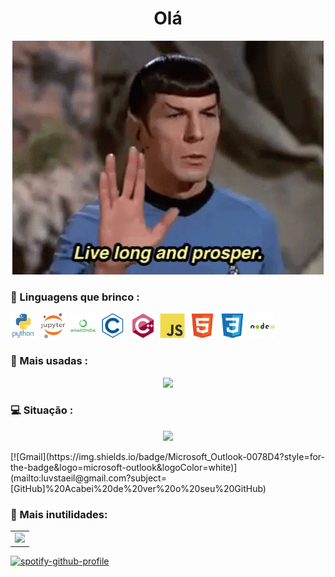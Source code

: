 <h1 align="center"> Olá </h1>

<p align="center">
  <img src="fun/spock-star-trek.gif" /> 
</p>


### :robot: Linguagens que brinco :
  <img src="https://github.com/devicons/devicon/blob/master/icons/python/python-original-wordmark.svg" title="Python" alt="Python" width="40" height="40"/>&nbsp;
  <img src="https://github.com/devicons/devicon/blob/master/icons/jupyter/jupyter-original-wordmark.svg" title="Jupyter" alt="Jupyter" width="40" height="40"/>&nbsp;
  <img src="https://github.com/devicons/devicon/blob/master/icons/anaconda/anaconda-original-wordmark.svg" title="Anaconda" alt="Anaconda" width="40" height="40"/>&nbsp;
  <img src="https://github.com/devicons/devicon/blob/master/icons/c/c-line.svg" title="C" alt="C" width="40" height="40"/>&nbsp;
  <img src="https://github.com/devicons/devicon/blob/master/icons/cplusplus/cplusplus-original.svg" title="Cpp" alt="Cpp" width="40" height="40"/>&nbsp;
  <img src="https://github.com/devicons/devicon/blob/master/icons/javascript/javascript-original.svg" title="JavaScript" alt="JavaScript" width="40" height="40"/>&nbsp;
  <img src="https://github.com/devicons/devicon/blob/master/icons/html5/html5-original.svg" title="HTML" alt="HTML" width="40" height="40"/>&nbsp;
  <img src="https://github.com/devicons/devicon/blob/master/icons/css3/css3-original.svg" title="CSS" alt="CSS" width="40" height="40"/>&nbsp;
  <img src="https://github.com/devicons/devicon/blob/master/icons/nodejs/nodejs-original-wordmark.svg" title="NodeJS" alt="NodeJS" width="40" height="40"/>&nbsp;
  
  
 ### :floppy_disk: Mais usadas :

<p align="center">
  <img src="https://github-readme-stats.vercel.app/api/top-langs/?username=pizza2u&layout=compact&theme=vision-friendly-dark" /> 
</p>


### :computer: Situação :

<p align="center">
  <img src="http://github-readme-streak-stats.herokuapp.com?user=pizza2u&theme=gruvbox_duo&date_format=M%20j%5B%2C%20Y%5D&background=0C0D4E)](https://git.io/streak-stats)" /> 
</p>
[![Gmail](https://img.shields.io/badge/Microsoft_Outlook-0078D4?style=for-the-badge&logo=microsoft-outlook&logoColor=white)](mailto:luvstaeil@gmail.com?subject=[GitHub]%20Acabei%20de%20ver%20o%20seu%20GitHub)

### :musical_note: Mais inutilidades:
<table>
    <tbody>
            </a></td>
            <td><a href="https://open.spotify.com/user/thelittlesmurf?si=6a4774a1b9784228">
            <img height="30" src="https://www.vectorlogo.zone/logos/spotify/spotify-ar21.svg"/>
            </a></td>
    </tbody>
</table>

[![spotify-github-profile](https://spotify-github-profile.vercel.app/api/view?uid=thelittlesmurf&cover_image=true&theme=default&bar_color_cover=false&bar_color=eeff00)](https://github.com/kittinan/spotify-github-profile)
